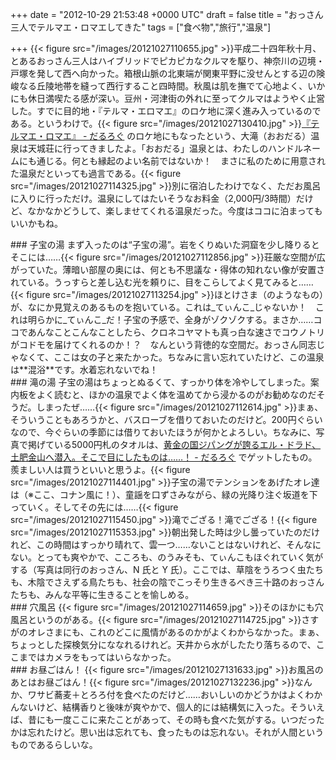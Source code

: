 
+++
date = "2012-10-29 21:53:48 +0000 UTC"
draft = false
title = "おっさん三人でテルマエ・ロマエしてきた"
tags = ["食べ物","旅行","温泉"]

+++
{{< figure src="/images/20121027110655.jpg"  >}}平成二十四年秋十月、とあるおっさん三人はハイブリッドでピカピカなクルマを駆り、神奈川の辺境・戸塚を発して西へ向かった。箱根山脈の北東端が関東平野に没せんとする辺の険峻なる丘陵地帯を縫って西行すること四時間。秋風は肌を撫でて心地よく、いかにも休日満喫たる感が深い。豆州・河津街の外れに至ってクルマはようやく止営した。すでに目的地・『テルマ・エロマエ』のロケ地に深く進み入っているのである。というわけで。{{< figure src="/images/20121027130410.jpg"  >}}<a href="https://blog.daruyanagi.jp/entry/2012/05/14/094159">『テルマエ・ロマエ』 - だるろぐ</a> のロケ地にもなったという、大滝（おおだる）温泉は天城荘に行ってきましたよ。「おおだる」温泉とは、わたしのハンドルネームにも通じる。何とも縁起のよい名前ではないか！　まさに私のために用意された温泉だといっても過言である。{{< figure src="/images/20121027114325.jpg"  >}}別に宿泊したわけでなく、ただお風呂に入りに行っただけ。温泉にしてはたいそうなお料金（2,000円/3時間）だけど、なかなかどうして、楽しませてくれる温泉だった。今度はココに泊まってもいいかもね。

<div class="section">
    ### 子宝の湯
    まず入ったのは“子宝の湯”。岩をくりぬいた洞窟を少し降りるとそこには……{{< figure src="/images/20121027112856.jpg"  >}}荘厳な空間が広がっていた。薄暗い部屋の奥には、何とも不思議な・得体の知れない像が安置されている。うっすらと差し込む光を頼りに、目をこらしてよく見てみると……{{< figure src="/images/20121027113254.jpg"  >}}ほとけさま（のようなもの）が、なにか見覚えのあるものを抱いている。これは_てぃんこ_じゃないか！　これは明らかに_てぃんこ_だ！子宝の予感で、全身がゾクゾクする。まさか……ココであんなことこんなことしたら、クロネコヤマトも真っ白な速さでコウノトリがコドモを届けてくれるのか！？　なんという背徳的な空間だ。おっさん同志じゃなくて、ここは女の子と来たかった。ちなみに言い忘れていたけど、この温泉は**混浴**です。水着忘れないでね！

</div>
<div class="section">
    ### 滝の湯
    子宝の湯はちょっとぬるくて、すっかり体を冷やしてしまった。案内板をよく読むと、ほかの温泉でよく体を温めてから浸かるのがお勧めなのだそうだ。しまったぜ……{{< figure src="/images/20121027112614.jpg"  >}}まぁ、そういうこともあろうかと、バスローブを借りておいたのだけど。200円ぐらいなので、今ぐらいの季節には借りておいたほうが何かとよろしい。ちなみに、写真で掲げている5000円札のタオルは、<a href="https://blog.daruyanagi.jp/entry/2012/06/24/183810">黄金の国ジパングが誇るエル・ドラド、土肥金山へ潜入。そこで目にしたものは……！ - だるろぐ</a> でゲットしたもの。羨ましい人は買うといいと思うよ。{{< figure src="/images/20121027114401.jpg"  >}}子宝の湯でテンションをあげたオレ達は（※ここ、コナン風に！）、童謡を口ずさみながら、緑の光降り注ぐ坂道を下っていく。そしてその先には……{{< figure src="/images/20121027115450.jpg"  >}}滝でござる！滝でござる！{{< figure src="/images/20121027115353.jpg"  >}}朝出発した時は少し曇っていたのだけれど、この時間はすっかり晴れて、雲一つ……ないことはないけれど、そんなにない。とっても爽やかで、こころも、のうみそも、てぃんこもほぐれていく気がする（写真は同行のおっさん、N 氏と Y 氏）。ここでは、草陰をうろつく虫たちも、木陰でさえずる鳥たちも、社会の陰でこっそり生きるべき三十路のおっさんたちも、みんな平等に生きることを愉しめる。

</div>
<div class="section">
    ### 穴風呂
    {{< figure src="/images/20121027114659.jpg"  >}}そのほかにも穴風呂というのがある。{{< figure src="/images/20121027114725.jpg"  >}}さすがのオレさまにも、これのどこに風情があるのかがよくわからなかった。まぁ、ちょっとした探検気分にななれるけれど。天井から水がしたたり落ちるので、ここまではカメラをもってはいらなかった。

</div>
<div class="section">
    ### お昼ごはん！
    {{< figure src="/images/20121027131633.jpg"  >}}お風呂のあとはお昼ごはん！{{< figure src="/images/20121027132236.jpg"  >}}なんか、ワサビ蕎麦＋とろろ付を食べたのだけど……おいしいのかどうかはよくわかんないけど、結構香りと後味が爽やかで、個人的には結構気に入った。そういえば、昔にも一度ここに来たことがあって、その時も食べた気がする。いつだったかは忘れたけど。思い出は忘れても、食ったものは忘れない。それが人間というものであるらしいな。

</div>

